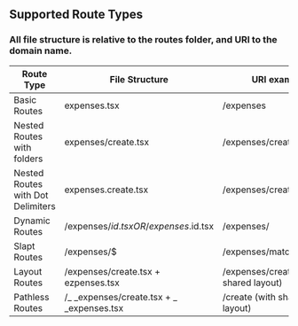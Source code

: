 ## Supported Route Types

### All file structure is relative to the routes folder, and URI to the domain name.

| Route Type                        | File Structure                              | URI example                           |
| --------------------------------- | ------------------------------------------- | ------------------------------------- |
| Basic Routes                      | expenses.tsx                                | /expenses                             |
| Nested Routes with folders        | expenses/create.tsx                         | /expenses/create                      |
| Nested Routes with Dot Delimiters | expenses.create.tsx                         | /expenses/create                      |
| Dynamic Routes                    | /expenses/$id.tsx OR /expenses.$id.tsx      | /expenses/<id>                        |
| Slapt Routes                      | /expenses/$                                 | /expenses/match/any/path              |
| Layout Routes                     | /expenses/create.tsx + ezpenses.tsx         | /expenses/create (with shared layout) |
| Pathless Routes                   | /\_ _expenses/create.tsx + _ \_expenses.tsx | /create (with shared layout)          |
